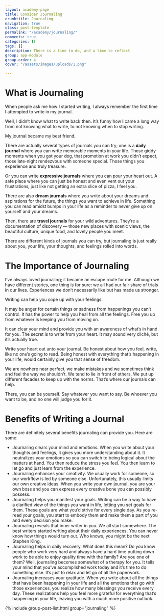 ```yaml
---
layout: academy-page
title: Consider Journaling
crumbtitle: Journaling
navigation: true
class: post-template
permalink: "/academy/journaling/"
comments: true
categories: []
tags: []
description: There is a time to do, and a time to reflect
group: app-module
group-order: 4
cover: "/assets/images/uploads/1.png"

---
```

# What is Journaling

When people ask me how I started writing, I always remember the first time I attempted to write in my journal.

Well, I didn’t know what to write back then. It’s funny how I came a long way from not knowing what to write, to not knowing when to stop writing.

My journal became my best friend.

There are actually several types of journals you can try; one is a **daily journal** where you can write memorable moments in your life. Those giddy moments when you got your dog, that promotion at work you didn’t expect, those late-night rendezvous with someone special. Those things you experience and truly treasure.

Or you can write **expressive journals** where you can pour your heart out. A safe place where you can just be honest and even vent out your frustrations, just like not getting an extra slice of pizza, I feel you.

There are also **dream journals** where you write about your dreams and aspirations for the future, the things you want to achieve in life. Something you can read amidst bumps in your life as a reminder to never give up on yourself and your dreams.

Then, there are **travel journals** for your wild adventures. They’re a documentation of discovery — those new places with scenic views, the beautiful culture, unique food, and lovely people you meet.

There are different kinds of journals you can try, but journaling is just really about you, your life, your thoughts, and feelings rolled into words.

# The Importance of Journaling

I’ve always loved journaling; it became an escape route for me. Although we have different stories, one thing is for sure: we all had our fair share of trials in our lives. Experiences we don’t necessarily like but has made us stronger.

Writing can help you cope up with your feelings.

It may be anger for certain things or sadness from happenings you can’t control. It has the power to help you heal from all the feelings. Free you up from whatever is keeping you from moving on.

It can clear your mind and provide you with an awareness of what’s in hand for you. The secret is to write from your heart. It may sound very cliché, but it’s actually true.

Write your heart out unto your journal. Be honest about how you feel, write, like no one’s going to read. Being honest with everything that’s happening in your life, would certainly give you that sense of freedom.

We are nowhere near perfect, we make mistakes and we sometimes think and feel the way we shouldn’t. We tend to lie in front of others. We put up different facades to keep up with the norms. That’s where our journals can help.

There, you can be yourself. Say whatever you want to say. Be whoever you want to be, and no one will judge you for it.

# Benefits of Writing a Journal

There are definitely several benefits journaling can provide you. Here are some:

* Journaling clears your mind and emotions. When you write about your thoughts and feelings, it gives you more understanding about it. It neutralizes your emotions so you can switch to being logical about the matters at hand. You then reduce the stress you feel. You then learn to let go and just learn from the experience.
* Journaling enhances your creativity. We usually work for someone, so our workflow is led by someone else. Unfortunately, this usually limits our own creative ideas. When you write your own journal, you are your own boss and you can express every creative bone you can possibly possess.
* Journaling helps you manifest your goals. Writing can be a way to have a clarified view of the things you want in life, letting you set goals for them. These goals are what you’d strive for every single day. As you re-read your goals, you start to embody them and make them a part of you and every decision you make.
* Journaling reveals that inner writer in you. We all start somewhere. The best writers started writing about their daily experiences. You can never know how things would turn out. Who knows, you might be the next Stephen King.
* Journaling helps in daily recovery. What does this mean? Do you know people who work very hard and always have a hard time putting down work to be able to enjoy quality time with the family? Are you one of them? Well, journaling becomes somewhat of a therapy for you. It tells your mind that you’ve accomplished work today and it’s time to do something else. It’s just to relax and let go of all the paperwork.
* Journaling increases your gratitude. When you write about all the things that have been happening in your life and all the emotions that go with those experiences, you realize how many blessings you receive every day. These realizations help you feel more grateful for everything that’s happening in your life, leaving you with a much more positive outlook.

<div class='post-feed'>
{% include group-post-list.html group="journaling" %}
</div>
